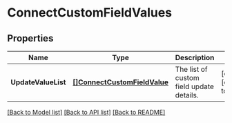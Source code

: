 # ConnectCustomFieldValues

## Properties
Name | Type | Description | Notes
------------ | ------------- | ------------- | -------------
**UpdateValueList** | [**[]ConnectCustomFieldValue**](ConnectCustomFieldValue.md) | The list of custom field update details. | [optional] [default to null]

[[Back to Model list]](../README.md#documentation-for-models) [[Back to API list]](../README.md#documentation-for-api-endpoints) [[Back to README]](../README.md)

